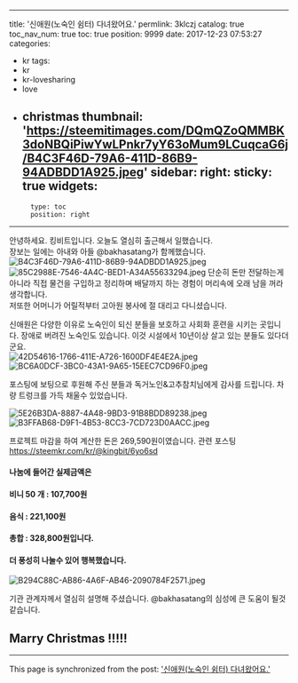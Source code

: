 
---
title: '신애원(노숙인 쉼터) 다녀왔어요.'
permlink: 3klczj
catalog: true
toc_nav_num: true
toc: true
position: 9999
date: 2017-12-23 07:53:27
categories:
- kr
tags:
- kr
- kr-lovesharing
- love
- christmas
thumbnail: 'https://steemitimages.com/DQmQZoQMMBK3doNBQiPiwYwLPnkr7yY63oMum9LCuqcaG6j/B4C3F46D-79A6-411D-86B9-94ADBDD1A925.jpeg'
sidebar:
    right:
        sticky: true
widgets:
    -
        type: toc
        position: right
---


안녕하세요. 킹비트입니다. 
오늘도 열심히 출근해서 일했습니다.  
장보는 일에는 아내와 아들 @bakhasatang가 함께했습니다. 
![B4C3F46D-79A6-411D-86B9-94ADBDD1A925.jpeg](https://steemitimages.com/DQmQZoQMMBK3doNBQiPiwYwLPnkr7yY63oMum9LCuqcaG6j/B4C3F46D-79A6-411D-86B9-94ADBDD1A925.jpeg)
![85C2988E-7546-4A4C-BED1-A34A55633294.jpeg](https://steemitimages.com/DQmd8ZjFMpAAJnaf4rFfJXLZaXVF2YsTMrwx5kTFBTvN9GM/85C2988E-7546-4A4C-BED1-A34A55633294.jpeg)
단순히 돈만 전달하는게 아니라 직접 물건을 구입하고 정리하며 배달까지 하는 경험이 머리속에 오래 남을 꺼라 생각합니다.  
저또한 어머니가 어릴적부터 고아원 봉사에 절 대리고 다니셨습니다. 

신애원은 다양한 이유로 노숙인이 되신 분들을 보호하고 사회화 훈련을 시키는 곳입니다. 
장애로 버려진 노숙인도 있습니다.  이것 시설에서 10년이상 살고 있는 분들도 있다더군요.  
![42D54616-1766-411E-A726-1600DF4E4E2A.jpeg](https://steemitimages.com/DQmV8x1r9i444BW9jibU15jzzCEseh3FvCVTPJnHXWUpcvE/42D54616-1766-411E-A726-1600DF4E4E2A.jpeg)
![BC6A0DCF-3BC0-43A1-9A65-15EEC7CD96F0.jpeg](https://steemitimages.com/DQmNfueESMAR31aTy6VbTyYFjcU3KzNJkT8r463y6DhhFiD/BC6A0DCF-3BC0-43A1-9A65-15EEC7CD96F0.jpeg)

포스팅에 보팅으로 후원해 주신 분들과 독거노인&고추참치님에게 감사를 드립니다.  차량 트렁크를 가득 채울수 있었습니다. 

![5E26B3DA-8887-4A48-9BD3-91B8BDD89238.jpeg](https://steemitimages.com/DQmYcN3zMeRZ1fb3i6SC5YjYCvhK9Vn2UZRc29toSMR4eBQ/5E26B3DA-8887-4A48-9BD3-91B8BDD89238.jpeg)
![B3FFAB68-D9F1-4B53-8CC3-7CD723D0AACC.jpeg](https://steemitimages.com/DQmSjpdu3EdcAtAfyVHdqJzEJ7hp3rwnyDEq5nXP6waexNW/B3FFAB68-D9F1-4B53-8CC3-7CD723D0AACC.jpeg)



프로젝트 마감을 하여 계산한 돈은  269,590원이였습니다. 
관련 포스팅
https://steemkr.com/kr/@kingbit/6yo6sd

#### 나눔에 들어간 실제금액은 
#### 비니 50 개 : 107,700원
#### 음식 : 221,100원
#### 총합 : 328,800원입니다.  
#### 더 풍성히 나눌수 있어 행복했습니다. 
![B294C88C-AB86-4A6F-AB46-2090784F2571.jpeg](https://steemitimages.com/DQmUL11ZG7pRgd3V6JsyY8G9ZwjTv6YzroXhTEErEJzGAVd/B294C88C-AB86-4A6F-AB46-2090784F2571.jpeg)

기관 관계자께서 열심히 설명해 주셨습니다. @bakhasatang의 심성에 큰 도움이 될것 같습니다. 

## Marry Christmas !!!!!

- - -

This page is synchronized from the post: ['신애원(노숙인 쉼터) 다녀왔어요.'](https://steemit.com/@kingbit/3klczj)
